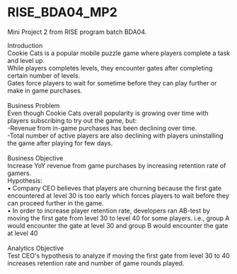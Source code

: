 # RISE_BDA04_MP2
Mini Project 2 from RISE program batch BDA04.

Introduction <br>
Cookie Cats is a popular mobile puzzle game where players complete a task and level up. <br>
While players completes levels, they encounter gates after completing certain number of levels.<br>
Gates force players to wait for sometime before they can play further or make in game purchases.<br>
<br>
Business Problem <br>
Even though Cookie Cats overall popularity is growing over time with players subscribing to try out the game, but:<br>
-Revenue from in-game purchases has been declining over time.<br>
-Total number of active players are also declining with players uninstalling the game after playing for few days.<br>
<br>
Business Objective <br> Increase YoY revenue from game purchases by increasing retention rate of gamers.<br>
Hypothesis: <br>
• Company CEO believes that players are churning because the first gate encountered at level 30 is too early which
forces players to wait before they can proceed further in the game.<br>
• In order to increase player retention rate, developers ran AB-test by moving the first gate from level 30 to level 40 for some players.
i.e., group A would encounter the gate at level 30 and group B would encounter the gate at level 40<br>
<br>
Analytics Objective<br> 
Test CEO's hypothesis to analyze if moving the first gate from level 30 to 40 increases retention rate and number of game rounds played.<br>
